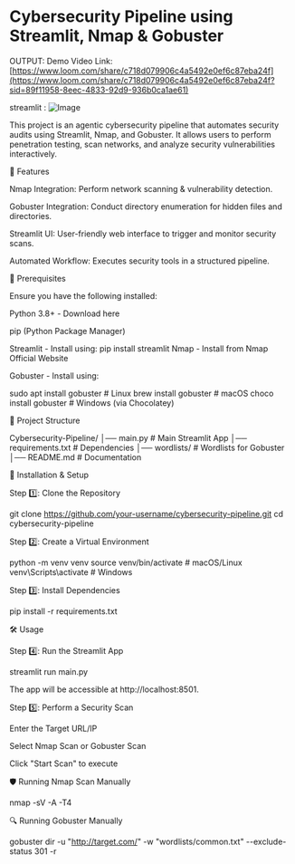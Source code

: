 # Cybersecurity Pipeline using Streamlit, Nmap & Gobuster

OUTPUT:
Demo Video Link: [https://www.loom.com/share/c718d079906c4a5492e0ef6c87eba24f](https://www.loom.com/share/c718d079906c4a5492e0ef6c87eba24f?sid=89f11958-8eec-4833-92d9-936b0ca1ae61)

streamlit : ![Image](https://github.com/user-attachments/assets/1cb3a009-72ba-4717-aec0-aee9de49cf30)


This project is an agentic cybersecurity pipeline that automates security audits using Streamlit, Nmap, and Gobuster. It allows users to perform penetration testing, scan networks, and analyze security vulnerabilities interactively.

🚀 Features

Nmap Integration: Perform network scanning & vulnerability detection.

Gobuster Integration: Conduct directory enumeration for hidden files and directories.

Streamlit UI: User-friendly web interface to trigger and monitor security scans.

Automated Workflow: Executes security tools in a structured pipeline.

📌 Prerequisites

Ensure you have the following installed:

Python 3.8+ - Download here

pip (Python Package Manager)

Streamlit - Install using:
pip install streamlit
Nmap - Install from Nmap Official Website

Gobuster - Install using:

sudo apt install gobuster  # Linux
brew install gobuster       # macOS
choco install gobuster      # Windows (via Chocolatey)

📂 Project Structure

Cybersecurity-Pipeline/
│── main.py          # Main Streamlit App
│── requirements.txt # Dependencies
│── wordlists/       # Wordlists for Gobuster
│── README.md        # Documentation

🔧 Installation & Setup

Step 1️⃣: Clone the Repository

git clone https://github.com/your-username/cybersecurity-pipeline.git
cd cybersecurity-pipeline

Step 2️⃣: Create a Virtual Environment

python -m venv venv
source venv/bin/activate   # macOS/Linux
venv\Scripts\activate      # Windows

Step 3️⃣: Install Dependencies

pip install -r requirements.txt

🛠️ Usage

Step 4️⃣: Run the Streamlit App

streamlit run main.py

The app will be accessible at http://localhost:8501.

Step 5️⃣: Perform a Security Scan

Enter the Target URL/IP

Select Nmap Scan or Gobuster Scan

Click "Start Scan" to execute

🛡️ Running Nmap Scan Manually

nmap -sV -A -T4 <TARGET-IP>

🔍 Running Gobuster Manually

gobuster dir -u "http://target.com/" -w "wordlists/common.txt" --exclude-status 301 -r
